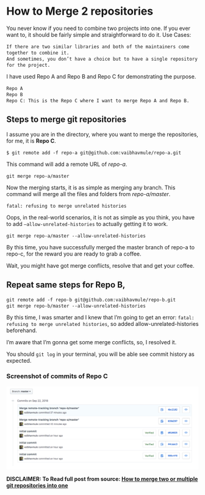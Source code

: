 # How to Merge 2 repositories

You never know if you need to combine two projects into one. If you ever want to, it should be fairly simple and straightforward to do it.
Use Cases:

    If there are two similar libraries and both of the maintainers come together to combine it.
    And sometimes, you don’t have a choice but to have a single repository for the project.

I have used Repo A and Repo B and Repo C for demonstrating the purpose.

    Repo A
    Repo B
    Repo C: This is the Repo C where I want to merge Repo A and Repo B.

## Steps to merge git repositories

I assume you are in the directory, where you want to merge the repositories, for me, it is **Repo C**.

    $ git remote add -f repo-a git@github.com:vaibhavmule/repo-a.git

This command will add a remote URL of *repo-a*.

    git merge repo-a/master

Now the merging starts, it is as simple as merging any branch. This command will merge all the files and folders from *repo-a/master*.

    fatal: refusing to merge unrelated histories

Oops, in the real-world scenarios, it is not as simple as you think, you have to add `—allow-unrelated-histories` to actually getting it to work.

    git merge repo-a/master --allow-unrelated-histories

By this time, you have successfully merged the master branch of repo-a to repo-c, for the reward you are ready to grab a coffee.

Wait, you might have got merge conflicts, resolve that and get your coffee.
## Repeat same steps for Repo B,

    git remote add -f repo-b git@github.com:vaibhavmule/repo-b.git
    git merge repo-b/master --allow-unrelated-histories

By this time, I was smarter and I knew that I’m going to get an error: `fatal: refusing to merge unrelated histories`, so added allow-unrelated-histories beforehand.

I’m aware that I’m gonna get some merge conflicts, so, I resolved it.

You should `git log` in your terminal, you will be able see commit history as expected.

### Screenshot of commits of Repo C
[![N|Solid](https://raw.githubusercontent.com/muhammadfaizan/How-to-Merge-2-repositories/master/1*dHyElvtz0JT_Wo95lDlSqQ.png)](https://nodesource.com/products/nsolid)


**DISCLAIMER: To Read full post from source: [How to merge two or multiple git repositories into one](https://medium.com/altcampus/how-to-merge-two-or-multiple-git-repositories-into-one-9f8a5209913f)**
